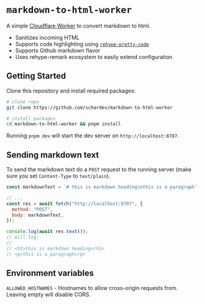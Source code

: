 # `markdown-to-html-worker`

A simple [Cloudflare Worker](https://workers.cloudflare.com/) to convert markdown to html.

- Sanitizes incoming HTML
- Supports code highlighting using [`rehype-pretty-code`](https://github.com/rehype-pretty/rehype-pretty-code)
- Supports Github markdown flavor
- Uses rehype-remark ecosystem to easily extend configuration

## Getting Started

Clone this repository and install required packages:

```bash
# clone repo
git clone https://github.com/schardev/markdown-to-html-worker

# install packages
cd markdown-to-html-worker && pnpm install
```

Running `pnpm dev` will start the dev server on `http://localhost:8787`.

## Sending markdown text

To send the markdown text do a `POST` request to the running server (make sure you set `Content-Type` to `text/plain`).

```js
const markdownText = `# this is markdown heading\nthis is a paragraph`;

// ...
const res = await fetch("http://localhost:8787", {
  method: "POST",
  body: markdownText,
});

console.log(await res.text());
// will log:
//
// <h1>this is markdown heading</h1>
// <p>this is a paragraph</p>
```

## Environment variables

`ALLOWED_HOSTNAMES` - Hostnames to allow cross-origin requests from. Leaving empty will disable CORS.

